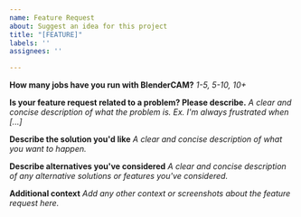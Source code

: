 ```yaml
---
name: Feature Request
about: Suggest an idea for this project
title: "[FEATURE]"
labels: ''
assignees: ''

---
```


**How many jobs have you run with BlenderCAM?**
_1-5, 5-10, 10+_

**Is your feature request related to a problem? Please describe.**
_A clear and concise description of what the problem is. Ex. I'm always frustrated when [...]_

**Describe the solution you'd like**
_A clear and concise description of what you want to happen._

**Describe alternatives you've considered**
_A clear and concise description of any alternative solutions or features you've considered._

**Additional context**
_Add any other context or screenshots about the feature request here._
